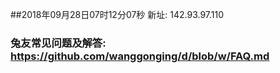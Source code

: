 ##2018年09月28日07时12分07秒 新址: 142.93.97.110
### 兔友常见问题及解答: https://github.com/wanggonging/d/blob/w/FAQ.md
